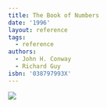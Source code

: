 ```yaml
---
title: The Book of Numbers
date: '1996'
layout: reference
tags:
  - reference
authors:
  - John H. Conway
  - Richard Guy
isbn: '038797993X'
---
```

![](/media/books/conway-guy.jpg)
